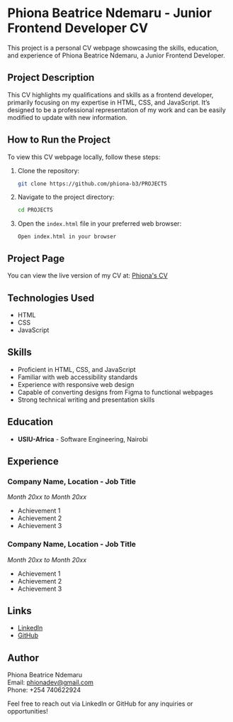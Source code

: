 # Phiona Beatrice Ndemaru - Junior Frontend Developer CV

This project is a personal CV webpage showcasing the skills, education, and experience of Phiona Beatrice Ndemaru, a Junior Frontend Developer.

## Project Description

This CV highlights my qualifications and skills as a frontend developer, primarily focusing on my expertise in HTML, CSS, and JavaScript. It’s designed to be a professional representation of my work and can be easily modified to update with new information.

## How to Run the Project

To view this CV webpage locally, follow these steps:

1. Clone the repository:
   ```bash
   git clone https://github.com/phiona-b3/PROJECTS
   ```

2. Navigate to the project directory:
   ```bash
   cd PROJECTS
   ```

3. Open the `index.html` file in your preferred web browser:
   ```plaintext
   Open index.html in your browser
   ```

## Project Page

You can view the live version of my CV at: [Phiona's CV](url-to-your-cv.html)

## Technologies Used

- HTML
- CSS
- JavaScript

## Skills

- Proficient in HTML, CSS, and JavaScript
- Familiar with web accessibility standards
- Experience with responsive web design
- Capable of converting designs from Figma to functional webpages
- Strong technical writing and presentation skills

## Education

- **USIU-Africa** - Software Engineering, Nairobi

## Experience

### Company Name, Location - Job Title
*Month 20xx to Month 20xx*
- Achievement 1
- Achievement 2
- Achievement 3

### Company Name, Location - Job Title
*Month 20xx to Month 20xx*
- Achievement 1
- Achievement 2
- Achievement 3

## Links

- [LinkedIn](https://www.linkedin.com/in/phiona-beatrice-ndemaru-b36841231)
- [GitHub](https://github.com/phiona-b3)

## Author

Phiona Beatrice Ndemaru  
Email: phionadev@gmail.com  
Phone: +254 740622924  

Feel free to reach out via LinkedIn or GitHub for any inquiries or opportunities!
